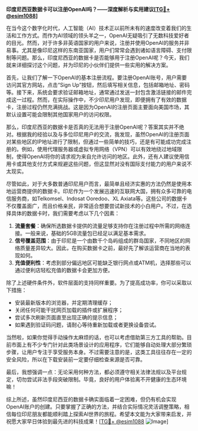 **印度尼西亚数据卡可以注册OpenAI吗？——深度解析与实用建议[[TG💪+ @esim1088](https://t.me/s/esim1088)]**

在当今这个数字化时代，人工智能（AI）技术正以前所未有的速度改变着我们的生活和工作方式。而作为AI领域的领头羊之一，OpenAI无疑吸引了无数科技爱好者的目光。然而，对于许多非英语国家的用户来说，注册并使用OpenAI的服务并非易事。尤其是像印尼这样的东南亚国家，用户们常常会遇到诸如语言障碍、支付限制等问题。那么，印度尼西亚的数据卡是否能够用于注册OpenAI呢？今天，我们就来详细探讨这个问题，并为印尼的小伙伴们提供一些实用的解决方案。

首先，让我们了解一下OpenAI的基本注册流程。要注册OpenAI账号，用户需要访问其官方网站，点击“Sign Up”按钮，然后填写相关信息，包括邮箱地址、密码等。接下来，系统会要求验证邮箱地址，通常通过发送一封包含激活链接的邮件完成这一过程。然而，在实际操作中，不少印尼用户发现，即便拥有了有效的数据卡，注册过程仍然充满挑战。这是因为OpenAI的注册页面主要面向美国市场，其默认设置可能会限制其他国家用户的访问权限。

那么，印度尼西亚的数据卡是否真的无法用于注册OpenAI呢？答案其实并不绝对。根据我的经验以及与多位印尼用户的交流，我发现，虽然OpenAI的注册页面对某些地区的IP地址进行了限制，但通过一些简单的技巧，还是有可能成功完成注册的。例如，使用代理服务器或虚拟专用网络（VPN）可以有效地绕过地域限制，使得OpenAI将你的请求视为来自允许访问的地区。此外，还有人建议使用信用卡或其他支付方式来规避这些问题，但这显然对没有国际支付能力的用户来说不太现实。

尽管如此，对于大多数普通印尼用户而言，最简单且经济实惠的方法仍然是使用本地运营商提供的数据卡。印尼作为一个发展迅速的互联网大国，拥有众多可靠的电信服务商，如Telkomsel、Indosat Ooredoo、XL Axiata等。这些公司的数据卡不仅覆盖面广，而且价格亲民，非常适合想要尝试新技术的小白用户。不过，在选择具体的数据卡时，我们需要考虑以下几个因素：

1. **流量套餐**：确保所选数据卡提供的流量足够支持你在注册过程中所需的网络连接。一般来说，基础的5GB流量包已经足以满足基本需求。
2. **信号覆盖范围**：由于印尼是一个由数千个岛屿组成的群岛国家，不同地区的网络质量差异较大。因此，在购买数据卡之前，最好先了解该运营商在当地的表现如何。
3. **充值便利性**：考虑到部分偏远地区可能缺乏银行网点或ATM机，选择那些可以通过便利店轻松充值的数据卡会更加方便。

除了上述硬件条件外，软件层面的支持同样重要。为了提高成功率，你可以采取以下措施：
- 安装最新版本的浏览器，并定期清理缓存；
- 关闭任何可能干扰网页加载的插件或扩展程序；
- 尝试多次刷新页面直至出现正确的提示信息；
- 如果遇到验证码问题，请耐心等待重新加载或者更换设备尝试。

当然啦，如果你觉得手动操作太麻烦的话，也可以考虑借助第三方工具的帮助。目前市面上有不少专门针对此类场景设计的应用程序，它们能够自动处理大部分繁琐步骤，让用户专注于享受服务本身。不过需要注意的是，这类工具往往存在一定的安全风险，所以在下载安装前一定要仔细检查来源是否可靠。

最后，我想强调一点：无论采用何种方法，都必须遵守相关法律法规以及平台规定，切勿尝试非法手段突破限制。毕竟，良好的用户体验离不开健康的生态环境嘛！

综上所述，虽然印度尼西亚的数据卡确实面临着一定困难，但仍有机会实现OpenAI账户的创建。只要掌握了正确的方法，并结合实际情况灵活调整策略，相信每位印尼朋友都能顺利踏上探索AI世界的旅程。希望本文能为大家带来启发，并祝愿大家早日体验到最先进的科技成果！[[TG💪+ @esim1088](https://t.me/s/esim1088) ![Image](https://i.postimg.cc/4NQfJmqS/Snipaste-2025-05-13-00-14-12.png)]